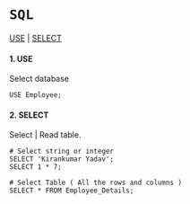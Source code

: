 # `SQL`

<a href=#use>USE</a> | <a href=#select>SELECT</a>


<h4 name=use>1. USE</h4> 

Select database

```mysql
USE Employee;
```


<h4 name=select>2. SELECT</h4> 

Select | Read table.

```mysql
# Select string or integer
SELECT 'Kirankumar Yadav';
SELECT 1 * 7;

# Select Table ( All the rows and columns )
SELECT * FROM Employee_Details;
```
